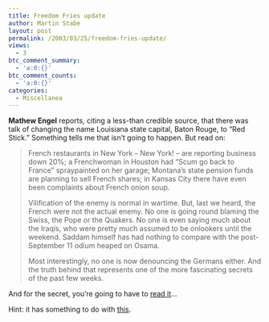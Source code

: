 ```yaml
---
title: Freedom Fries update
author: Martin Stabe
layout: post
permalink: /2003/03/25/freedom-fries-update/
views:
  - 3
btc_comment_summary:
  - 'a:0:{}'
btc_comment_counts:
  - 'a:0:{}'
categories:
  - Miscellanea
---
```

**Mathew Engel** reports, citing a less-than credible source, that there was talk of changing the name Louisiana state capital, Baton Rouge, to &#8220;Red Stick.&#8221; Something tells me that isn&#8217;t going to happen. But read on:  


> French restaurants in New York &#8211; New York! &#8211; are reporting business down 20%; a Frenchwoman in Houston had &#8220;Scum go back to France&#8221; spraypainted on her garage; Montana&#8217;s state pension funds are planning to sell French shares; in Kansas City there have even been complaints about French onion soup. 
> 
> Vilification of the enemy is normal in wartime. But, last we heard, the French were not the actual enemy. No one is going round blaming the Swiss, the Pope or the Quakers. No one is even saying much about the Iraqis, who were pretty much assumed to be onlookers until the weekend. Saddam himself has had nothing to compare with the post-September 11 odium heaped on Osama. 
> 
> Most interestingly, no one is now denouncing the Germans either. And the truth behind that represents one of the more fascinating secrets of the past few weeks. </blockquote> 
> 
> And for the secret, you&#8217;re going to have to <a href="http://www.guardian.co.uk/comment/story/0,3604,921193,00.html" target="_top">read it</a>&#8230; 
> 
> Hint: it has something to do with <a href="http://www.spiegel.de/politik/ausland/0,1518,237040,00.html" target="_top">this</a>.